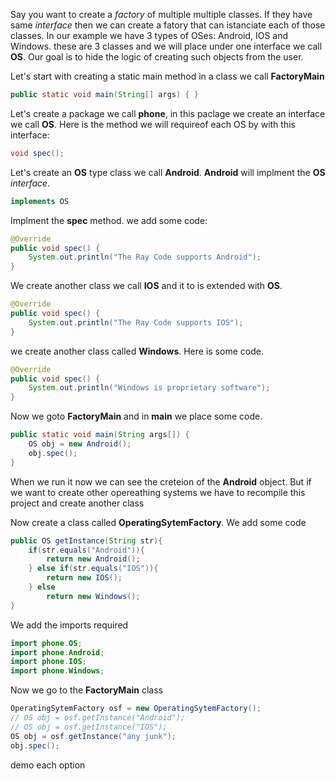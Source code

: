 Say you want to create a *factory* of multiple multiple classes. If they have same *interface* then we can create a fatory
that can istanciate each of those classes. In our example we have 3 types of OSes: Android, IOS and Windows.
these are 3 classes and we will place under one interface we call **OS**.
Our goal is to hide the logic of creating such objects from the user. 

Let's start with creating a static main method in a class we call **FactoryMain**
```java
public static void main(String[] args) { }
```
Let's create a package we call **phone**, in this paclage  we create an interface we call **OS**.
Here is the method we will requireof each OS by with this interface:
```java
void spec();
```
Let's create an **OS** type class we call **Android**. **Android** will implment the **OS** *interface*. 
```java
implements OS
```
Implment the **spec** method.
we add some code:
```java
@Override
public void spec() {
    System.out.println("The Ray Code supports Android");
}
```

We create another class we call **IOS** and it to is extended with **OS**.
```java
@Override
public void spec() {
    System.out.println("The Ray Code supports IOS");
}
```
we create another class called **Windows**. Here is some code.
```java
@Override
public void spec() {
    System.out.println("Windows is proprietary software");
}
```

Now we goto **FactoryMain** and in **main** we place some code.
```java
public static void main(String args[]) {
    OS obj = new Android();
    obj.spec();
}
```
When we run it now we can see the creteion of the **Android** object.
But if we want to create other opereathing systems we have to recompile this project and create another class

Now create a class called **OperatingSytemFactory**.
We add some code
```java
public OS getInstance(String str){
    if(str.equals("Android")){
        return new Android();
    } else if(str.equals("IOS")){
        return new IOS();
    } else
        return new Windows();
}
```
We add the imports required
```java
import phone.OS;
import phone.Android;
import phone.IOS;
import phone.Windows;
```
Now we go to the **FactoryMain** class
```java
OperatingSytemFactory osf = new OperatingSytemFactory();
// OS obj = osf.getInstance("Android");
// OS obj = osf.getInstance("IOS");
OS obj = osf.getInstance("any junk");
obj.spec();
```
demo each option

